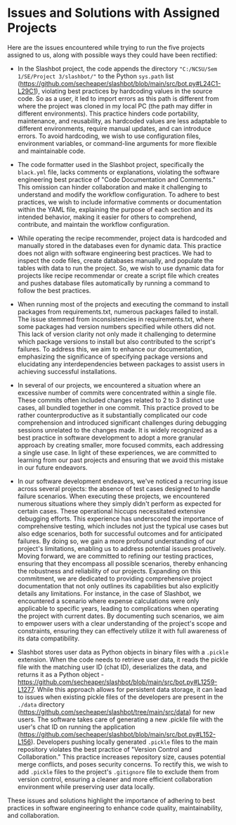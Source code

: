 # Issues and Solutions with Assigned Projects

Here are the issues encountered while trying to run the five projects assigned to us, along with possible ways they could have been rectified:

- In the Slashbot project, the code appends the directory `"C:/NCSU/Sem 1/SE/Project 3/slashbot/"` to the Python `sys.path` list (https://github.com/secheaper/slashbot/blob/main/src/bot.py#L24C1-L29C1), violating best practices by hardcoding values in the source code. So as a user, it led to import errors as this path is different from where the project was cloned in my local PC (the path may differ in different environments). This practice hinders code portability, maintenance, and reusability, as hardcoded values are less adaptable to different environments, require manual updates, and can introduce errors. To avoid hardcoding, we wish to use configuration files, environment variables, or command-line arguments for more flexible and maintainable code.

- The code formatter used in the Slashbot project, specifically the `black.yml` file, lacks comments or explanations, violating the software engineering best practice of "Code Documentation and Comments." This omission can hinder collaboration and make it challenging to understand and modify the workflow configuration. To adhere to best practices, we wish to include informative comments or documentation within the YAML file, explaining the purpose of each section and its intended behavior, making it easier for others to comprehend, contribute, and maintain the workflow configuration.

- While operating the recipe recommender, project data is hardcoded and manually stored in the databases even for dynamic data. This practice does not align with software engineering best practices. We had to inspect the code files, create databases manually, and populate the tables with data to run the project. So, we wish to use dynamic data for projects like recipe recommendar or create a script file which creates and pushes database files automatically by running a command to follow the best practices.

- When running most of the projects and executing the command to install packages from requirements.txt, numerous packages failed to install. The issue stemmed from inconsistencies in requirements.txt, where some packages had version numbers specified while others did not. This lack of version clarity not only made it challenging to determine which package versions to install but also contributed to the script's failures. To address this, we aim to enhance our documentation, emphasizing the significance of specifying package versions and elucidating any interdependencies between packages to assist users in achieving successful installations.

- In several of our projects, we encountered a situation where an excessive number of commits were concentrated within a single file. These commits often included changes related to 2 to 3 distinct use cases, all bundled together in one commit. This practice proved to be rather counterproductive as it substantially complicated our code comprehension and introduced significant challenges during debugging sessions unrelated to the changes made. It is widely recognized as a best practice in software development to adopt a more granular approach by creating smaller, more focused commits, each addressing a single use case. In light of these experiences, we are committed to learning from our past projects and ensuring that we avoid this mistake in our future endeavors.

- In our software development endeavors, we've noticed a recurring issue across several projects: the absence of test cases designed to handle failure scenarios. When executing these projects, we encountered numerous situations where they simply didn't perform as expected for certain cases. These operational hiccups necessitated extensive debugging efforts. This experience has underscored the importance of comprehensive testing, which includes not just the typical use cases but also edge scenarios, both for successful outcomes and for anticipated failures. By doing so, we gain a more profound understanding of our project's limitations, enabling us to address potential issues proactively. Moving forward, we are committed to refining our testing practices, ensuring that they encompass all possible scenarios, thereby enhancing the robustness and reliability of our projects. Expanding on this commitment, we are dedicated to providing comprehensive project documentation that not only outlines its capabilities but also explicitly details any limitations. For instance, in the case of Slashbot, we encountered a scenario where expense calculations were only applicable to specific years, leading to complications when operating the project with current dates. By documenting such scenarios, we aim to empower users with a clear understanding of the project's scope and constraints, ensuring they can effectively utilize it with full awareness of its data compatibility.

- Slashbot stores user data as Python objects in binary files with a `.pickle` extension. When the code needs to retrieve user data, it reads the pickle file with the matching user ID (chat ID), deserializes the data, and returns it as a Python object - https://github.com/secheaper/slashbot/blob/main/src/bot.py#L1259-L1277. While this approach allows for persistent data storage, it can lead to issues when existing pickle files of the developers are present in the `./data` directory (https://github.com/secheaper/slashbot/tree/main/src/data) for new users. The software takes care of generating a new .pickle file with the user's chat ID on running the application (https://github.com/secheaper/slashbot/blob/main/src/bot.py#L152-L156). Developers pushing locally generated `.pickle` files to the main repository violates the best practice of "Version Control and Collaboration." This practice increases repository size, causes potential merge conflicts, and poses security concerns. To rectify this, we wish to add `.pickle` files to the project's `.gitignore` file to exclude them from version control, ensuring a cleaner and more efficient collaboration environment while preserving user data locally.

These issues and solutions highlight the importance of adhering to best practices in software engineering to enhance code quality, maintainability, and collaboration.

